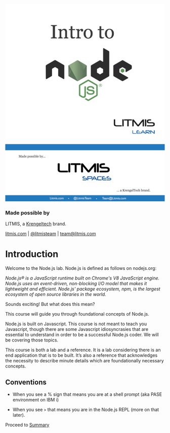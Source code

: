 
![](/assets/litmislearn_gitbook_nodejsintro.png)


![](/assets/LitmisSpaces-Made-Possible.png)

### Made possible by
LITMIS, a [Krengeltech](https://krengeltech.com) brand.

[litmis.com](http://litmis.com/) | [@litmisteam](https://twitter.com/litmisteam) | [team@litmis.com](mailto:team@litmis.com)


# Introduction

Welcome to the Node.js lab.  Node.js is defined as follows on nodejs.org:

_Node.js® is a JavaScript runtime built on Chrome's V8 JavaScript engine. Node.js uses an event-driven, non-blocking I/O model that makes it lightweight and efficient. Node.js' package ecosystem, npm, is the largest ecosystem of open source libraries in the world._

Sounds exciting! But what does this mean?

This course will guide you through foundational concepts of Node.js.

Node.js is built on Javascript.  This course is not meant to teach you Javascript, though there are some Javascript idiosyncrasies that are essential to understand in order to be a successful Node.js coder.  We will be covering those topics.

This course is both a lab and a reference.  It is a lab considering there is an end application that is to be built.  It’s also a reference that acknowledges the necessity to describe minute details which are foundationally necessary concepts.

## Conventions

* When you see a % sign that means you are at a shell prompt \(aka PASE environment on IBM i\)

* When you see `>` that means you are in the Node.js REPL \(more on that later\).



Proceed to [Summary](/SUMMARY.md "Summary")



